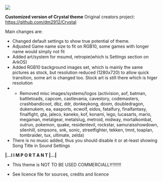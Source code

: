 <img src="https://i.imgur.com/fSifugN.jpg"></a>

**Customized version of Crystal theme** 
Original creators project: https://github.com/dm2912/Crystal 

Main changes are: 

- Changed default settings to show true potential of theme. 
- Adjusted Game name size to fit on RGB10, some games with longer name would simply not fit
- Added art/system for msumd, retropie(which is Settings section on ArkOS) 
- Added RGB10 background images set, which is mainly the same pictures as stock, but resolution reduced (1280x720) to allow quick transition, some art is changed too. Stock art is still there which is higer resolution
- - Removed misc images/systems/logos (activision, aof, batman, battletoads, capcom, castlevania, cavestory, codemasters, crashbandicoot, dbz, ddr, donkeykong, doom, doubledragon, dukenukem, ea, easports, ecwolf, eidos, fatalfury, finalfantasy, finalfight, gta, jaleco, kaneko, kof, konami, lego, lucasarts, mario, megaman, metalgear, metalslug, metroid, midway, mortalkombat, outrun, pokemon, quake, residentevil, rockstar, samuraisshowdown, silenhill, simpsons, snk, sonic, streetfighter, tekken, tmnt, toaplan, tombraider, tux, ultimate, zelda) 
- There is no music added, thus you should disable it or at-least showing Song Title in Sound Settings


**|...I 
I M P O R T A N T
|...|**
* This theme is NOT TO BE USED COMMERCIALLY!!!!!!!
+ See licence file for sources, credits and licence
